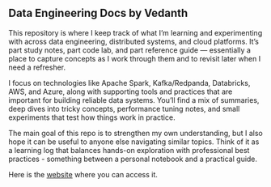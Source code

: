 ## Data Engineering Docs by Vedanth

This repository is where I keep track of what I’m learning and experimenting with across data engineering, distributed systems, and cloud platforms. It’s part study notes, part code lab, and part reference guide — essentially a place to capture concepts as I work through them and to revisit later when I need a refresher.

I focus on technologies like Apache Spark, Kafka/Redpanda, Databricks, AWS, and Azure, along with supporting tools and practices that are important for building reliable data systems. You’ll find a mix of summaries, deep dives into tricky concepts, performance tuning notes, and small experiments that test how things work in practice.

The main goal of this repo is to strengthen my own understanding, but I also hope it can be useful to anyone else navigating similar topics. Think of it as a learning log that balances hands-on exploration with professional best practices - something between a personal notebook and a practical guide.

Here is the [website](https://vedanthv.github.io/data-engg-docs/) where you can access it.
